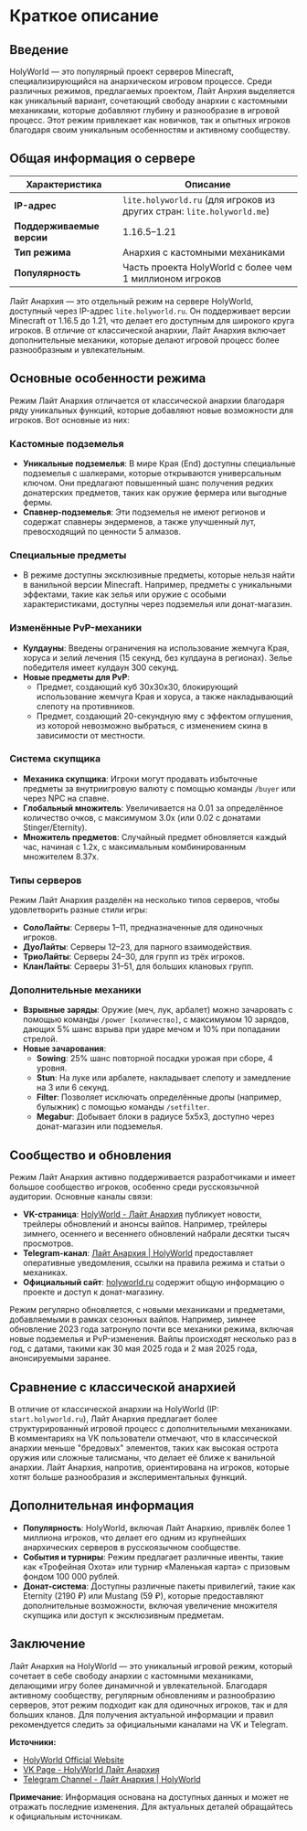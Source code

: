 # Краткое описание

## Введение

HolyWorld — это популярный проект серверов Minecraft, специализирующийся на анархическом игровом процессе. Среди различных режимов, предлагаемых проектом, Лайт Анрхия выделяется как уникальный вариант, сочетающий свободу анархии с кастомными механиками, которые добавляют глубину и разнообразие в игровой процесс. Этот режим привлекает как новичков, так и опытных игроков благодаря своим уникальным особенностям и активному сообществу.

## Общая информация о сервере

| **Характеристика**        | **Описание**                                                           |
| ------------------------- | ---------------------------------------------------------------------- |
| **IP-адрес**              | `lite.holyworld.ru` (для игроков из других стран: `lite.holyworld.me`) |
| **Поддерживаемые версии** | 1.16.5–1.21                                                            |
| **Тип режима**            | Анархия с кастомными механиками                                        |
| **Популярность**          | Часть проекта HolyWorld с более чем 1 миллионом игроков                |

Лайт Анархия — это отдельный режим на сервере HolyWorld, доступный через IP-адрес `lite.holyworld.ru`. Он поддерживает версии Minecraft от 1.16.5 до 1.21, что делает его доступным для широкого круга игроков. В отличие от классической анархии, Лайт Анархия включает дополнительные механики, которые делают игровой процесс более разнообразным и увлекательным.

## Основные особенности режима

Режим Лайт Анархия отличается от классической анархии благодаря ряду уникальных функций, которые добавляют новые возможности для игроков. Вот основные из них:

### Кастомные подземелья

- **Уникальные подземелья**: В мире Края (End) доступны специальные подземелья с шалкерами, которые открываются универсальным ключом. Они предлагают повышенный шанс получения редких донатерских предметов, таких как оружие фермера или выгодные фермы.
- **Спавнер-подземелья**: Эти подземелья не имеют регионов и содержат спавнеры эндерменов, а также улучшенный лут, превосходящий по ценности 5 алмазов.

### Специальные предметы

- В режиме доступны эксклюзивные предметы, которые нельзя найти в ванильной версии Minecraft. Например, предметы с уникальными эффектами, такие как зелья или оружие с особыми характеристиками, доступны через подземелья или донат-магазин.

### Изменённые PvP-механики

- **Кулдауны**: Введены ограничения на использование жемчуга Края, хоруса и зелий лечения (15 секунд, без кулдауна в регионах). Зелье победителя имеет кулдаун 300 секунд.
- **Новые предметы для PvP**:
  - Предмет, создающий куб 30x30x30, блокирующий использование жемчуга Края и хоруса, а также накладывающий слепоту на противников.
  - Предмет, создающий 20-секундную яму с эффектом оглушения, из которой невозможно выбраться, с изменением скина в зависимости от местности.

### Система скупщика

- **Механика скупщика**: Игроки могут продавать избыточные предметы за внутриигровую валюту с помощью команды `/buyer` или через NPC на спавне.
- **Глобальный множитель**: Увеличивается на 0.01 за определённое количество очков, с максимумом 3.0x (или 0.02 с донатами Stinger/Eternity).
- **Множитель предметов**: Случайный предмет обновляется каждый час, начиная с 1.2x, с максимальным комбинированным множителем 8.37x.

### Типы серверов

Режим Лайт Анархия разделён на несколько типов серверов, чтобы удовлетворить разные стили игры:

- **СолоЛайты**: Серверы 1–11, предназначенные для одиночных игроков.
- **ДуоЛайты**: Серверы 12–23, для парного взаимодействия.
- **ТриоЛайты**: Серверы 24–30, для групп из трёх игроков.
- **КланЛайты**: Серверы 31–51, для больших клановых групп.

### Дополнительные механики

- **Взрывные заряды**: Оружие (меч, лук, арбалет) можно зачаровать с помощью команды `/power [количество]`, с максимумом 10 зарядов, дающих 5% шанс взрыва при ударе мечом и 10% при попадании стрелой.
- **Новые зачарования**:
  - **Sowing**: 25% шанс повторной посадки урожая при сборе, 4 уровня.
  - **Stun**: На луке или арбалете, накладывает слепоту и замедление на 3 или 6 секунд.
  - **Filter**: Позволяет исключать определённые дропы (например, булыжник) с помощью команды `/setfilter`.
  - **Megabur**: Добывает блоки в радиусе 5x5x3, доступно через донат-магазин или подземелья.

## Сообщество и обновления

Режим Лайт Анархия активно поддерживается разработчиками и имеет большое сообщество игроков, особенно среди русскоязычной аудитории. Основные каналы связи:

- **VK-страница**: [HolyWorld - Лайт Анархия](https://vk.com/holylite) публикует новости, трейлеры обновлений и анонсы вайпов. Например, трейлеры зимнего, осеннего и весеннего обновлений набрали десятки тысяч просмотров.
- **Telegram-канал**: [Лайт Анархия | HolyWorld](https://t.me/hwlite) предоставляет оперативные уведомления, ссылки на правила режима и статьи о механиках.
- **Официальный сайт**: [holyworld.ru](https://holyworld.ru/) содержит общую информацию о проекте и доступ к донат-магазину.

Режим регулярно обновляется, с новыми механиками и предметами, добавляемыми в рамках сезонных вайпов. Например, зимнее обновление 2023 года затронуло почти все механики режима, включая новые подземелья и PvP-изменения. Вайпы происходят несколько раз в год, с датами, такими как 30 мая 2025 года и 2 мая 2025 года, анонсируемыми заранее.

## Сравнение с классической анархией

В отличие от классической анархии на HolyWorld (IP: `start.holyworld.ru`), Лайт Анархия предлагает более структурированный игровой процесс с дополнительными механиками. В комментариях на VK пользователи отмечают, что в классической анархии меньше "бредовых" элементов, таких как высокая острота оружия или сложные талисманы, что делает её ближе к ванильной анархии. Лайт Анархия, напротив, ориентирована на игроков, которые хотят больше разнообразия и экспериментальных функций.

## Дополнительная информация

- **Популярность**: HolyWorld, включая Лайт Анархию, привлёк более 1 миллиона игроков, что делает его одним из крупнейших анархических серверов в русскоязычном сообществе.
- **События и турниры**: Режим предлагает различные ивенты, такие как «Трофейная Охота» или турнир «Маленькая карта» с призовым фондом 100 000 рублей.
- **Донат-система**: Доступны различные пакеты привилегий, такие как Eternity (2190 ₽) или Mustang (59 ₽), которые предоставляют дополнительные возможности, включая увеличение множителя скупщика или доступ к эксклюзивным предметам.

## Заключение

Лайт Анархия на HolyWorld — это уникальный игровой режим, который сочетает в себе свободу анархии с кастомными механиками, делающими игру более динамичной и увлекательной. Благодаря активному сообществу, регулярным обновлениям и разнообразию серверов, этот режим подходит как для одиночных игроков, так и для больших кланов. Для получения актуальной информации и правил рекомендуется следить за официальными каналами на VK и Telegram.

**Источники:**

- [HolyWorld Official Website](https://holyworld.ru/)
- [VK Page - HolyWorld Лайт Анархия](https://vk.com/holylite)
- [Telegram Channel - Лайт Анархия | HolyWorld](https://t.me/hwlite)

**Примечание**: Информация основана на доступных данных и может не отражать последние изменения. Для актуальных деталей обращайтесь к официальным источникам.
